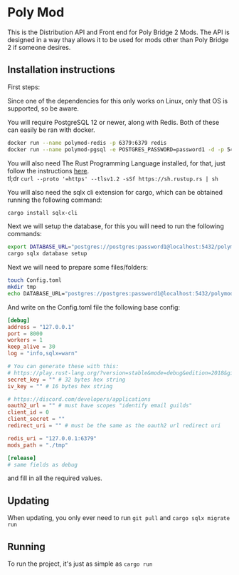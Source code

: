# Poly Mod

This is the Distribution API and Front end for Poly Bridge 2 Mods.
The API is designed in a way thay allows it to be used for mods other than Poly Bridge 2 if someone desires.

## Installation instructions

First steps:

Since one of the dependencies for this only works on Linux, only that OS is supported, so be aware.

You will require PostgreSQL 12 or newer, along with Redis.
Both of these can easily be ran with docker.

```bash
docker run --name polymod-redis -p 6379:6379 redis
docker run --name polymod-pgsql -e POSTGRES_PASSWORD=password1 -d -p 5432:5432 postgres
```

You will also need The Rust Programming Language installed, for that, just follow the instructions [here](https://www.rust-lang.org/tools/install).\
tl;dr `curl --proto '=https' --tlsv1.2 -sSf https://sh.rustup.rs | sh`

You will also need the sqlx cli extension for cargo, which can be obtained running the following command:

```bash
cargo install sqlx-cli
```

Next we will setup the database, for this you will need to run the following commands:

```bash
export DATABASE_URL="postgres://postgres:password1@localhost:5432/polymod"
cargo sqlx database setup
```

Next we will need to prepare some files/folders:

```bash
touch Config.toml
mkdir tmp
echo DATABASE_URL="postgres://postgres:password1@localhost:5432/polymod" > .env
```

And write on the Config.toml file the following base config:

```toml
[debug]
address = "127.0.0.1"
port = 8000
workers = 1
keep_alive = 30
log = "info,sqlx=warn"

# You can generate these with this:
# https://play.rust-lang.org/?version=stable&mode=debug&edition=2018&gist=b5d238039658071a83b21ce6b5e4d99a
secret_key = "" # 32 bytes hex string
iv_key = "" # 16 bytes hex string

# https://discord.com/developers/applications
oauth2_url = "" # must have scopes "identify email guilds"
client_id = 0
client_secret = ""
redirect_uri = "" # must be the same as the oauth2 url redirect uri

redis_uri = "127.0.0.1:6379"
mods_path = "./tmp"

[release]
# same fields as debug
```

and fill in all the required values.

## Updating

When updating, you only ever need to run `git pull` and `cargo sqlx migrate run`

## Running

To run the project, it's just as simple as `cargo run`
